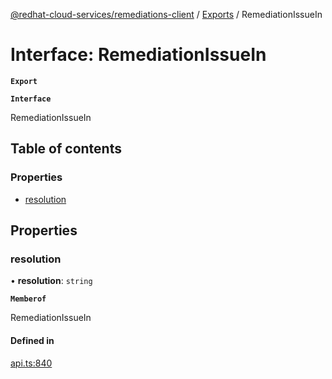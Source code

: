 [@redhat-cloud-services/remediations-client](../README.md) / [Exports](../modules.md) / RemediationIssueIn

# Interface: RemediationIssueIn

**`Export`**

**`Interface`**

RemediationIssueIn

## Table of contents

### Properties

- [resolution](RemediationIssueIn.md#resolution)

## Properties

### resolution

• **resolution**: `string`

**`Memberof`**

RemediationIssueIn

#### Defined in

[api.ts:840](https://github.com/mkholjuraev/javascript-clients/blob/master/packages/remediations/api.ts#L840)

